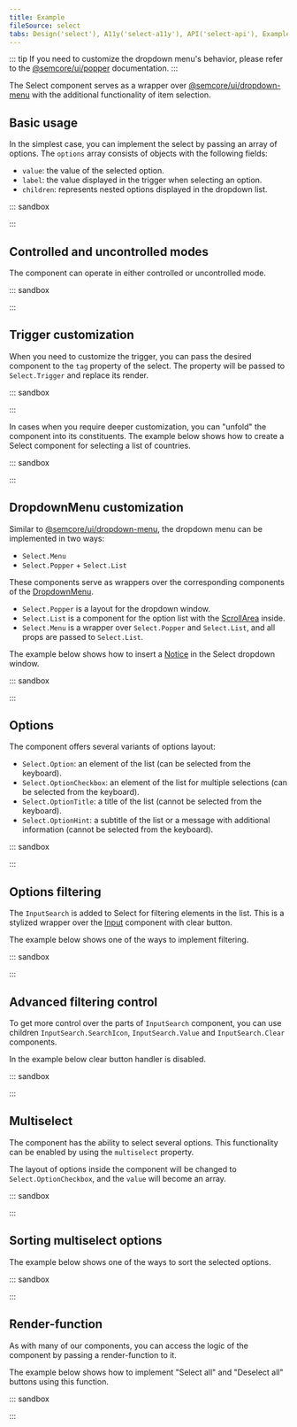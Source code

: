 ```yaml
---
title: Example
fileSource: select
tabs: Design('select'), A11y('select-a11y'), API('select-api'), Example('select-code'), Changelog('select-changelog')
---
```


::: tip
If you need to customize the dropdown menu's behavior, please refer to the [@semcore/ui/popper](/utils/popper/) documentation.
:::

The Select component serves as a wrapper over [@semcore/ui/dropdown-menu](/components/dropdown-menu) with the additional functionality of item selection.

## Basic usage

In the simplest case, you can implement the select by passing an array of options. The `options` array consists of objects with the following fields:

- `value`: the value of the selected option.
- `label`: the value displayed in the trigger when selecting an option.
- `children`: represents nested options displayed in the dropdown list.

::: sandbox

<script lang="tsx">
import React from 'react';
import { Flex } from '@semcore/ui/flex-box';
import Select from '@semcore/ui/select';

const options = Array(6)
  .fill('')
  .map((_, index) => ({
    value: index, // value of the selected option
    label: `Label ${index}`, // the value displayed in the trigger when the option is selected
    children: `Option ${index}`, // option's children displayed in the dropdown
  }));

const Demo = () => (
  <Flex>
    <Select options={options} placeholder='Select an option, sir' m='auto' />
  </Flex>
);
</script>

:::

## Controlled and uncontrolled modes

The component can operate in either controlled or uncontrolled mode.

::: sandbox

<script lang="tsx">
import React, { useState } from 'react';
import { Flex } from '@semcore/ui/flex-box';
import Select from '@semcore/ui/select';

const options = Array(6)
  .fill('')
  .map((_, index) => ({
    value: index,
    label: `Label ${index}`,
    children: `Option ${index}`,
  }));

const { value: initialValue } = options[0];

const Demo = () => {
  const [value, setValue] = useState(initialValue);

  return (
    <Flex>
      <Select
        value={value}
        onChange={setValue}
        options={options}
        placeholder='Select an option, sir'
        m='auto'
      />
      <Select
        defaultValue={initialValue}
        onChange={setValue}
        options={options}
        placeholder='Select an option, sir'
        m='auto'
      />
    </Flex>
  );
};
</script>

:::

## Trigger customization

When you need to customize the trigger, you can pass the desired component to the `tag` property of the select. The property will be passed to `Select.Trigger` and replace its render.

::: sandbox

<script lang="tsx">
import React from 'react';
import { Flex } from '@semcore/ui/flex-box';
import Select from '@semcore/ui/select';
import { ButtonTrigger, LinkTrigger } from '@semcore/ui/base-trigger';

const options = Array(6)
  .fill('')
  .map((_, index) => ({
    value: index,
    label: `Label ${index}`,
    children: `Option ${index}`,
  }));

const Demo = () => (
  <Flex>
    {/* ButtonTrigger is the default trigger */}
    <Select tag={ButtonTrigger} options={options} placeholder='Select an option, sir' m='auto' />
    <Select tag={LinkTrigger} options={options} placeholder='Select an option, sir' m='auto' />
  </Flex>
);
</script>

:::

In cases when you require deeper customization, you can "unfold" the component into its constituents. The example below shows how to create a Select component for selecting a list of countries.

::: sandbox

<script lang="tsx">
import React, { useState } from 'react';
import Select from '@semcore/ui/select';
import { Flex } from '@semcore/ui/flex-box';
import Flags, { iso2Name } from '@semcore/ui/flags';

const formatName = (name) => name?.replace(/([a-z])([A-Z])/g, '$1 $2');

const Demo = () => {
  const [value, setValue] = useState(null);

  return (
    <Flex>
      <Select onChange={setValue} placeholder='Select country'>
        <Select.Trigger w={180}>
          <Select.Trigger.Addon>
            <Flags iso2={value} />
          </Select.Trigger.Addon>
          <Select.Trigger.Text>{formatName(iso2Name[value])}</Select.Trigger.Text>
        </Select.Trigger>
        <Select.Menu hMax={180}>
          {Object.keys(iso2Name).map((value) => (
            <Select.Option key={value} value={value}>
              <Flags iso2={value as keyof typeof iso2Name} mr={2} />
              {formatName(iso2Name[value])}
            </Select.Option>
          ))}
        </Select.Menu>
      </Select>
    </Flex>
  );
};
</script>

:::

## DropdownMenu customization

Similar to [@semcore/ui/dropdown-menu](/components/dropdown-menu), the dropdown menu can be implemented in two ways:

- `Select.Menu`
- `Select.Popper` + `Select.List`

These components serve as wrappers over the corresponding components of the [DropdownMenu](/components/dropdown-menu).

- `Select.Popper` is a layout for the dropdown window.
- `Select.List` is a component for the option list with the [ScrollArea](/components/scroll-area/) inside.
- `Select.Menu` is a wrapper over `Select.Popper` and `Select.List`, and all props are passed to `Select.List`.

The example below shows how to insert a [Notice](/components/notice/) in the Select dropdown window.

::: sandbox

<script lang="tsx">
import React from 'react';
import Select from '@semcore/ui/select';
import { Flex } from '@semcore/ui/flex-box';
import Notice from '@semcore/ui/notice';

const options = Array(12)
  .fill('')
  .map((_, index) => `Option ${index}`);

const noticeStyle = {
  border: 'none',
  borderRadius: '0 0 6px 6px',
  padding: '12px 8px',
};

const Demo = () => (
  <Flex>
    <Select placeholder={'Select something'}>
      <Select.Trigger m='auto' />
      <Select.Popper>
        <Select.List hMax='240px'>
          {options.map((option, index) => (
            <Select.Option value={option} key={index}>
              {option}
            </Select.Option>
          ))}
        </Select.List>
        <Notice style={noticeStyle}>
          <Notice.Content aria-live='polite'>Woooop, it's simple magic!</Notice.Content>
        </Notice>
      </Select.Popper>
    </Select>
  </Flex>
);
</script>

:::

## Options

The component offers several variants of options layout:

- `Select.Option`: an element of the list (can be selected from the keyboard).
- `Select.OptionCheckbox`: an element of the list for multiple selections (can be selected from the keyboard).
- `Select.OptionTitle`: a title of the list (cannot be selected from the keyboard).
- `Select.OptionHint`: a subtitle of the list or a message with additional information (cannot be selected from the keyboard).

::: sandbox

<script lang="tsx">
import React from 'react';
import { Flex } from '@semcore/ui/flex-box';
import Select from '@semcore/ui/select';

const Demo = () => (
  <Flex>
    <Select m='auto'>
      <Select.Trigger placeholder="I'll show u some options, buddy" />
      <Select.Menu>
        <Select.Option value={1}>I'm option</Select.Option>
        <Select.Option value={2}>
          <Select.Option.Checkbox />
          I'm option-checkbox
        </Select.Option>
        <Select.OptionTitle>I'm title</Select.OptionTitle>
        <Select.OptionHint>I'm hint</Select.OptionHint>
      </Select.Menu>
    </Select>
  </Flex>
);
</script>

:::

## Options filtering

The `InputSearch` is added to Select for filtering elements in the list. This is a stylized wrapper over the [Input](/components/input/) component with clear button.

The example below shows one of the ways to implement filtering.

::: sandbox

<script lang="tsx">
import React, { useState } from 'react';
import Select, { InputSearch } from '@semcore/ui/select';

const data = Array(26)
  .fill(0)
  .map((_, index) => ({
    label: `Option ${String.fromCharCode('a'.charCodeAt(0) + index)}`,
    value: `Option ${String.fromCharCode('a'.charCodeAt(0) + index)}`,
  }));

const Demo = () => {
  const [filter, setFilter] = useState('');
  const options = React.useMemo(
    () => data.filter((option) => option.value.toString().includes(filter)),
    [filter],
  );

  return (
    <Select placeholder='Select value'>
      <Select.Trigger />
      <Select.Popper>
        {({ highlightedIndex }) => (
          <>
            <InputSearch
              value={filter}
              onChange={setFilter}
              placeholder='Search'
              role='combobox'
              aria-autocomplete='list'
              aria-controls='search-list'
              aria-owns='search-list'
              aria-expanded='true'
              aria-activedescendant={`option-${highlightedIndex}`}
            />
            <Select.List hMax={'224px'} id='search-list'>
              {options.map(({ value, label }, index) => (
                <Select.Option
                  value={value}
                  key={value}
                  id={`option-${index}`}
                  aria-selected={index === highlightedIndex}
                >
                  {label}
                </Select.Option>
              ))}
              {!options.length && (
                <Select.OptionHint key='Nothing'>Nothing found</Select.OptionHint>
              )}
            </Select.List>
          </>
        )}
      </Select.Popper>
    </Select>
  );
};
</script>

:::

## Advanced filtering control

To get more control over the parts of `InputSearch` component, you can use children `InputSearch.SearchIcon`, `InputSearch.Value` and `InputSearch.Clear` components.

In the example below clear button handler is disabled.

::: sandbox

<script lang="tsx">
import React, { useState } from 'react';
import Select, { InputSearch } from '@semcore/ui/select';

const data = Array(26)
  .fill(0)
  .map((_, index) => ({
    label: `Option ${String.fromCharCode('a'.charCodeAt(0) + index)}`,
    value: `Option ${String.fromCharCode('a'.charCodeAt(0) + index)}`,
  }));

const Demo = () => {
  const [filter, setFilter] = useState('');
  const options = React.useMemo(
    () => data.filter((option) => option.value.toString().includes(filter)),
    [filter],
  );

  return (
    <Select placeholder='Select value'>
      <Select.Trigger />
      <Select.Popper>
        {({ highlightedIndex }) => (
          <>
            <InputSearch value={filter} onChange={setFilter}>
              <InputSearch.SearchIcon />
              <InputSearch.Value
                placeholder='Search'
                role='combobox'
                aria-autocomplete='list'
                aria-controls='search-list'
                aria-owns='search-list'
                aria-expanded='true'
                aria-activedescendant={`option-${highlightedIndex}`}
              />
              <InputSearch.Clear
                onClick={() => {
                  return false;
                }}
              />
            </InputSearch>
            <Select.List hMax={'224px'} id='search-list'>
              {options.map(({ value, label }, index) => (
                <Select.Option
                  value={value}
                  key={value}
                  id={`option-${index}`}
                  aria-selected={index === highlightedIndex}
                >
                  {label}
                </Select.Option>
              ))}
              {!options.length && (
                <Select.OptionHint key='Nothing'>Nothing found</Select.OptionHint>
              )}
            </Select.List>
          </>
        )}
      </Select.Popper>
    </Select>
  );
};
</script>

:::

## Multiselect

The component has the ability to select several options. This functionality can be enabled by using the `multiselect` property.

The layout of options inside the component will be changed to `Select.OptionCheckbox`, and the `value` will become an array.

::: sandbox

<script lang="tsx">
import React from 'react';
import { Flex } from '@semcore/ui/flex-box';
import Select from '@semcore/ui/select';

const options = Array(20)
  .fill('')
  .map((_, index) => ({
    value: index,
    label: `Label ${index}`,
    children: `Option ${index}`,
  }));

const Demo = () => (
  <Flex>
    <Select options={options} multiselect m='auto' />
  </Flex>
);
</script>

:::

## Sorting multiselect options

The example below shows one of the ways to sort the selected options.

::: sandbox

<script lang="tsx">
import React, { useState } from 'react';
import Select from '@semcore/ui/select';

const options = Array(20)
  .fill('')
  .map((i, idx) => ({
    value: idx,
    title: `Awesome option ${idx}`,
  }));

const Option = ({ value, title }) => (
  <Select.Option value={value} key={value}>
    <Select.Option.Checkbox />
    {title}
  </Select.Option>
);

const Demo = () => {
  const [selected, setSelected] = useState([]);
  const [prevSelected, setPrevSelected] = useState([]);

  const handleVisibleChange = (value) => {
    if (value) return;
    setPrevSelected(options.filter((o) => selected.includes(o.value)));
  };

  const renderOptions = () => {
    if (!prevSelected.length) {
      return options.map((props) => <Option key={props.value} {...props} />);
    }
    const [checked, unchecked] = options.reduce(
      (acc, o) => {
        prevSelected.find((v) => v.value === o.value) ? acc[0].push(o) : acc[1].push(o);
        return acc;
      },
      [[], []],
    );
    return [
      ...checked.map((props) => <Option key={props.value} {...props} />),
      <Select.Divider />,
      ...unchecked.map((props) => <Option key={props.value} {...props} />),
    ];
  };

  return (
    <Select
      value={selected}
      onChange={(v) => setSelected(v)}
      onVisibleChange={handleVisibleChange}
      multiselect
      placeholder='Select values'
    >
      <Select.Trigger />
      <Select.Menu hMax='240px'>{renderOptions()}</Select.Menu>
    </Select>
  );
};
</script>

:::

## Render-function

As with many of our components, you can access the logic of the component by passing a render-function to it.

The example below shows how to implement "Select all" and "Deselect all" buttons using this function.

::: sandbox

<script lang="tsx">
import React from 'react';
import Select from '@semcore/ui/select';
import { Text } from '@semcore/ui/typography';

const options = Array(5)
  .fill('')
  .map((i, idx) => ({
    value: `Option ${idx}`,
  }));

const Demo = () => (
  <Select placeholder='Select value' multiselect>
    {(props, handlers) => {
      const {
        getTriggerProps, // function encapsulating Select.Trigger logic
        getPopperProps, // function encapsulating Select.Popper logic
        getListProps, // function encapsulating Select.List logic
        getInputSearchProps, // function encapsulating Select.InputSearch logic
        getOptionProps, // function encapsulating Select.Option logic
        getOptionCheckboxProps, // function encapsulating Select.OptionCheckbox logic
        value: currentValue, // the current value of the select
      } = props;
      const {
        visible, // function that controls the internal state of visibility
        value, // function that controls the internal state of the selected value
      } = handlers;

      const handleClick = () => {
        const newValue = (currentValue as any).length ? [] : options.map(({ value }) => value);
        value(newValue);
        return false; // cancel the default handler
      };

      return (
        <React.Fragment>
          <Select.Trigger />
          <Select.Menu>
            <Select.Option value='%all%' onClick={handleClick}>
              <Text color='denim-blue'>
                {(currentValue as any).length ? 'Deselect all' : 'Select all'}
              </Text>
            </Select.Option>
            {options.map((option) => (
              <Select.Option value={option.value} key={option.value}>
                <Select.Option.Checkbox />
                {option.value}
              </Select.Option>
            ))}
          </Select.Menu>
        </React.Fragment>
      );
    }}
  </Select>
);
</script>

:::

